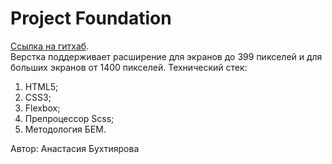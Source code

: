 # Project Foundation #
[Ссылка на гитхаб](https://github.com/StacyBukhtiyarova/Project-Foundation).  
Верстка поддерживает расширение для экранов до 399 пикселей и для больших экранов от 1400 пикселей.
Технический стек:
1. HTML5;
2. CSS3;
3. Flexbox;
4. Препроцессор Scss;
5. Методология БЕМ.

Автор:
Анастасия Бухтиярова